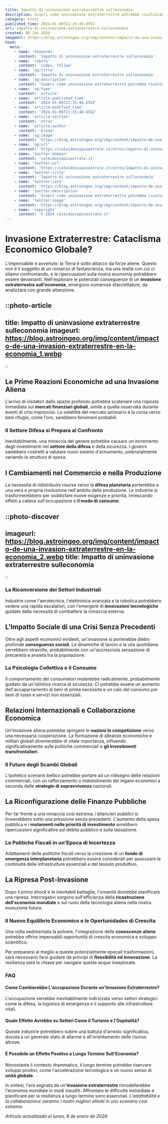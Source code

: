 ```yaml
---
title: Impatto di uninvasione extraterrestre sulleconomia
description: Scopri come uninvasione extraterrestre potrebbe rivoluzionare leconomia mondiale. Analisi approfondite ed effetti inaspettati.
category: otros
published_time: 2024-01-08T21:35:40.655Z
url: impatto-di-uninvasione-extraterrestre-sulleconomia
created: 08 Jan 2024
imageUrl: https://blog.astroingeo.org/img/content/impacto-de-una-invasion-extraterrestre-en-la-economia_1.webp
head:
  meta:
    - name: 'keywords'
      content: 'Impatto di uninvasione extraterrestre sulleconomia'
    - name: 'robots'
      content: 'index, follow'
    - name: 'og:title'
      content: 'Impatto di uninvasione extraterrestre sulleconomia'
    - name: 'og:description'
      content: 'Scopri come uninvasione extraterrestre potrebbe rivoluzionare leconomia mondiale. Analisi approfondite ed effetti inaspettati.'
    - name: 'og:type'
      content: 'article'
    - name: 'article:published_time'
      content: '2024-01-08T21:35:40.655Z'
    - name: 'article:modified_time'
      content: '2024-01-08T21:35:40.655Z'
    - name: 'article:section'
      content: 'otros'
    - name: 'article:author'
      content: 'Elena'
    - name: 'og:image'
      content: 'https://blog.astroingeo.org/img/content/impacto-de-una-invasion-extraterrestre-en-la-economia_1.webp'
    - name: 'og:url'
      content: 'https://caleidoscopioastrale.it/otros/impatto-di-uninvasione-extraterrestre-sulleconomia'
    - name: 'twitter:domain'
      content: 'caleidoscopioastrale.it'
    - name: 'twitter:url'
      content: 'https://caleidoscopioastrale.it/otros/impatto-di-uninvasione-extraterrestre-sulleconomia'
    - name: 'twitter:title'
      content: 'Impatto di uninvasione extraterrestre sulleconomia'
    - name: 'twitter:card'
      content: 'https://blog.astroingeo.org/img/content/impacto-de-una-invasion-extraterrestre-en-la-economia_1.webp'
    - name: 'twitter:description'
      content: 'Scopri come uninvasione extraterrestre potrebbe rivoluzionare leconomia mondiale. Analisi approfondite ed effetti inaspettati.'
    - name: 'twitter:image'
      content: 'https://blog.astroingeo.org/img/content/impacto-de-una-invasion-extraterrestre-en-la-economia_1.webp'
    - name: 'copyright'
      content: '© 2024 caleidoscopioastrale.it'
---
```

# Invasione Extraterrestre: Cataclisma Economico Globale?

L'impensabile è avvenuto: la Terra è sotto attacco da forze aliene. Questo non è il soggetto di un romanzo di fantascienza, ma una realtà con cui ci stiamo confrontando, e le ripercussioni sulla nostra economia potrebbero essere devastanti. Nell'esplorare le potenziali conseguenze di un **invasione extraterrestre sull'economia**, emergono numerose sfaccettature, da analizzare con grande attenzione.

::photo-article
---
title: Impatto di uninvasione extraterrestre sulleconomia
imageurl: https://blog.astroingeo.org/img/content/impacto-de-una-invasion-extraterrestre-en-la-economia_1.webp
---
::

## Le Prime Reazioni Economiche ad una Invasione Aliena

L'arrivo di visitatori dallo spazio profondo potrebbe scatenare una risposta immediata sui **mercati finanziari globali**, simile a quella osservata durante eventi di crisi improvvisi. La volatilità del mercato azionario e la corsa verso beni rifugio, come l'oro, sarebbero fenomeni probabili.

### Il Settore Difesa si Prepara al Confronto

Inevitabilmente, una minaccia del genere potrebbe causare un incremento degli investimenti nel **settore della difesa** e della sicurezza. I governi sarebbero costretti a valutare nuovi sistemi d'armamento, potenzialmente variando la struttura di spesa.

## I Cambiamenti nel Commercio e nella Produzione 

La necessità di ridistribuire risorse verso la **difesa planetaria** porterebbe a una vera e propria rivoluzione nell'ambito della produzione. Le industrie si trasformerebbero per soddisfare nuove esigenze e priorità, innescando effetti a catena sull'occupazione e **il modo di consumo**.

::photo-discover
---
imageurl: https://blog.astroingeo.org/img/content/impacto-de-una-invasion-extraterrestre-en-la-economia_2.webp
title: Impatto di uninvasione extraterrestre sulleconomia
---
::

### La Riconversione dei Settori Industriali

Industrie come l'aerotecnica, l'elettronica avanzata e la robotica potrebbero vedere una rapida escalation, con l'emergere di **innovazioni tecnologiche** guidate dalla necessità di combattere la minaccia esterna.

## L'Impatto Sociale di una Crisi Senza Precedenti

Oltre agli aspetti economici evidenti, un'invasione si porterebbe dietro profonde **conseguenze sociali**. Le dinamiche di lavoro e la vita quotidiana verrebbero stravolte, probabilmente con un'accresciuta sensazione di precarietà e ansietà tra la popolazione.

### La Psicologia Collettiva e il Consumo

Il comportamento dei consumatori muterebbe radicalmente, probabilmente guidato da un'istintiva ricerca di sicurezza. Ci potrebbe essere un aumento dell'accaparramento di beni di prima necessità e un calo del consumo per beni di lusso e servizi non essenziali.

## Relazioni Internazionali e Collaborazione Economica

Un'invasione aliena potrebbe spingere le **nazioni in competizione** verso una necessaria cooperazione. La formazione di alleanze economiche e militari globali diventerebbe di vitale importanza, influendo significativamente sulle politiche commerciali e **gli investimenti transfrontalieri**.

### Il Futuro degli Scambi Globali

L'ipotetico scenario bellico potrebbe portare ad un ridisegno delle relazioni commerciali, con un rafforzamento o indebolimento dei legami economici a seconda delle **strategie di sopravvivenza** nazionali.

## La Riconfigurazione delle Finanze Pubbliche

Per far fronte a una minaccia così estrema, i bilancieri pubblici si troverebbero sotto una pressione senza precedenti. L'aumento della spesa pubblica e i **mutamenti nelle priorità di investimento** avrebbero ripercussioni significative sul debito pubblico e sulla tassazione.

### Le Politiche Fiscali in un'Epoca di Incertezza

Adattamenti delle politiche fiscali verso la creazione di un **fondo di emergenza interplanetaria** potrebbero essere considerati per assicurare la continuità delle infrastrutture essenziali e del tessuto produttivo.

## La Ripresa Post-Invasione

Dopo il primo shock e le inevitabili battaglie, l'umanità dovrebbe pianificare una ripresa. Interrogativi sorgono sull'efficienza della **ricostruzione dell'economia mondiale** e sul ruolo della tecnologia aliena nella nostra evoluzione futura.

### Il Nuovo Equilibrio Economico e le Oportunidades di Crescita

Una volta sedimentata la polvere, l'integrazione delle **conoscenze aliene** potrebbe offrire impensabili opportunità di crescita economica e sviluppo scientifico.

Per prepararsi al meglio a queste potenzialmente epocali trasformazioni, sarà necessario farsi guidare da principi di **flessibilità ed innovazione**. La resilienza sarà la chiave per navigare queste acque inesplorate.

### FAQ
#### Come Cambierebbe L'occupazione Durante un'Invasione Extraterrestre?
L'occupazione verrebbe inevitabilmente indirizzata verso settori strategici come la difesa, la logistica di emergenza e il supporto alle infrastrutture vitali.

#### Quale Effetto Avrebbe su Settori Come il Turismo e l'Ospitalità?
Queste industrie potrebbero subire una battuta d'arresto significativa, dovuta a un generale stato di allarme e all'orientamento delle risorse altrove.

#### È Possibile un Effetto Positivo a Lungo Termine Sull'Economia?
Nonostante il contesto drammatico, il lungo termine potrebbe riservare sviluppi positivi, come l'accelerazione tecnologica e un nuovo senso di **unità globale**.

In sintesi, l'era segnata da un'**invasione extraterrestre** rimodellerebbe l'economia mondiale in modi inauditi. Affrontare le difficoltà immediate e pianificare per la resilienza a lungo termine sono essenziali. _L'adattabilità e la collaborazione saranno i nostri migliori alleati in uno scenario così estremo_.

_Artículo actualizado el lunes, 8 de enero de 2024_